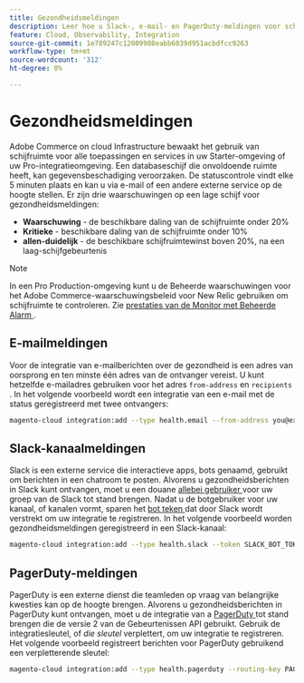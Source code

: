 ```yaml
---
title: Gezondheidsmeldingen
description: Leer hoe u Slack-, e-mail- en PagerDuty-meldingen voor schijfruimtegebruik op uw Adobe Commerce configureert voor een cloudinfratuuropbouwproject.
feature: Cloud, Observability, Integration
source-git-commit: 1e789247c12009908eabb6039d951acbdfcc9263
workflow-type: tm+mt
source-wordcount: '312'
ht-degree: 0%

---
```


# Gezondheidsmeldingen

Adobe Commerce on cloud Infrastructure bewaakt het gebruik van schijfruimte voor alle toepassingen en services in uw Starter-omgeving of uw Pro-integratieomgeving. Een databaseschijf die onvoldoende ruimte heeft, kan gegevensbeschadiging veroorzaken. De statuscontrole vindt elke 5 minuten plaats en kan u via e-mail of een andere externe service op de hoogte stellen. Er zijn drie waarschuwingen op een lage schijf voor gezondheidsmeldingen:

- **Waarschuwing** - de beschikbare daling van de schijfruimte onder 20%
- **Kritieke** - beschikbare daling van de schijfruimte onder 10%
- **allen-duidelijk** - de beschikbare schijfruimtewinst boven 20%, na een laag-schijfgebeurtenis

>[!NOTE]
>
>In een Pro Production-omgeving kunt u de Beheerde waarschuwingen voor het Adobe Commerce-waarschuwingsbeleid voor New Relic gebruiken om schijfruimte te controleren. Zie [ prestaties van de Monitor met Beheerde Alarm ](../monitor/investigate-performance.md#monitor-performance-with-managed-alerts).

## E-mailmeldingen

Voor de integratie van e-mailberichten over de gezondheid is een adres van oorsprong en ten minste één adres van de ontvanger vereist. U kunt hetzelfde e-mailadres gebruiken voor het adres `from-address` en `recipients` . In het volgende voorbeeld wordt een integratie van een e-mail met de status geregistreerd met twee ontvangers:

```bash
magento-cloud integration:add --type health.email --from-address you@example.com --recipients them@example.com --recipients others@example.com
```

## Slack-kanaalmeldingen

Slack is een externe service die interactieve apps, bots genaamd, gebruikt om berichten in een chatroom te posten. Alvorens u gezondheidsberichten in Slack kunt ontvangen, moet u een douane [ allebei gebruiker ](https://api.slack.com/bot-users) voor uw groep van de Slack tot stand brengen. Nadat u de botgebruiker voor uw kanaal, of kanalen vormt, sparen het [ bot teken ](https://api.slack.com/docs/token-types#bot) dat door Slack wordt verstrekt om uw integratie te registreren. In het volgende voorbeeld worden gezondheidsmeldingen geregistreerd in een Slack-kanaal:

```bash
magento-cloud integration:add --type health.slack --token SLACK_BOT_TOKEN --channel '#slack-channel-name'
```

## PagerDuty-meldingen

PagerDuty is een externe dienst die teamleden op vraag van belangrijke kwesties kan op de hoogte brengen. Alvorens u gezondheidsberichten in PagerDuty kunt ontvangen, moet u de integratie van a [ PagerDuty ](https://developer.pagerduty.com/v2/docs/integrating) tot stand brengen die de versie 2 van de Gebeurtenissen API gebruikt. Gebruik de integratiesleutel, of _die sleutel_ verplettert, om uw integratie te registreren. Het volgende voorbeeld registreert berichten voor PagerDuty gebruikend een verpletterende sleutel:

```bash
magento-cloud integration:add --type health.pagerduty --routing-key PAGERDUTY_ROUTING_KEY
```
